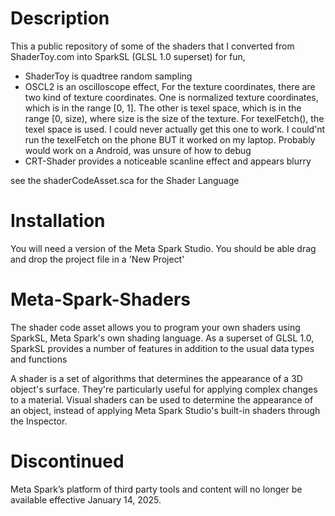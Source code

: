 # Description
This a public repository of some of the shaders that I converted from ShaderToy.com into SparkSL (GLSL 1.0 superset) for fun, 
- ShaderToy is quadtree random sampling
- OSCL2 is an oscilloscope effect, For the texture coordinates, there are two kind of texture coordinates. One is normalized texture coordinates, which is in the range [0, 1]. The other is texel space, which is in the range [0, size), where size is the size of the texture. For texelFetch(), the texel space is used. I could never actually get this one to work. I could'nt run the texelFetch on the phone BUT it worked on my laptop. Probably would work on a Android, was unsure of how to debug
- CRT-Shader provides a noticeable scanline effect and appears blurry

see the shaderCodeAsset.sca for the Shader Language

# Installation
You will need a version of the Meta Spark Studio.
You should be able drag and drop the project file in a 'New Project'


# Meta-Spark-Shaders
The shader code asset allows you to program your own shaders using SparkSL, Meta Spark's own shading language.
As a superset of GLSL 1.0, SparkSL provides a number of features in addition to the usual data types and functions

A shader is a set of algorithms that determines the appearance of a 3D object's surface. They're particularly useful for applying complex changes to a material. Visual shaders can be used to determine the appearance of an object, instead of applying Meta Spark Studio's built-in shaders through the Inspector.


# Discontinued
Meta Spark’s platform of third party tools and content will no longer be available effective January 14, 2025.
